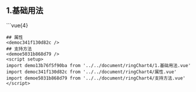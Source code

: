 ## 1.基础用法
<demo13b76f5f90ba />
```vue{4}
<template>
    <ring-chart-4 ref="chartRef" v-bind="chartOption"></ring-chart-4>
</template>

<script setup>
import { ref, onMounted } from 'vue';

const chartRef = ref();

const seriesData = [
    { value: 1048, name: '正常' },
    { value: 735, name: '故障' },
    { value: 580, name: '告警' },
    { value: 484, name: '离线' }
];
// 组合配置项
const chartOption = {
    seriesData
};

onMounted(() => chartRef.value.renderChart());
</script>
<style lang="scss" scoped>
.zrx-chart {
    height: 664px;
    background-color: rgb(3, 43, 68);
}
</style>
```
## 属性
<democ341f130d82c />
## 支持方法
<demoe5031b868d79 />
<script setup>
import demo13b76f5f90ba from '../../document/ringChart4/1.基础用法.vue'
import democ341f130d82c from '../../document/ringChart4/属性.vue'
import demoe5031b868d79 from '../../document/ringChart4/支持方法.vue'
</script>